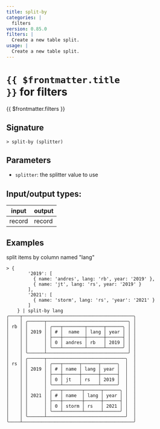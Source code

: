 ```yaml
---
title: split-by
categories: |
  filters
version: 0.85.0
filters: |
  Create a new table split.
usage: |
  Create a new table split.
---
```

<!-- This file is automatically generated. Please edit the command in https://github.com/nushell/nushell instead. -->

# <code>{{ $frontmatter.title }}</code> for filters

<div class='command-title'>{{ $frontmatter.filters }}</div>

## Signature

```> split-by (splitter)```

## Parameters

 -  `splitter`: the splitter value to use


## Input/output types:

| input  | output |
| ------ | ------ |
| record | record |

## Examples

split items by column named "lang"
```nu
> {
        '2019': [
          { name: 'andres', lang: 'rb', year: '2019' },
          { name: 'jt', lang: 'rs', year: '2019' }
        ],
        '2021': [
          { name: 'storm', lang: 'rs', 'year': '2021' }
        ]
    } | split-by lang
╭────┬─────────────────────────────────────────╮
│    │ ╭──────┬──────────────────────────────╮ │
│ rb │ │      │ ╭───┬────────┬──────┬──────╮ │ │
│    │ │ 2019 │ │ # │  name  │ lang │ year │ │ │
│    │ │      │ ├───┼────────┼──────┼──────┤ │ │
│    │ │      │ │ 0 │ andres │ rb   │ 2019 │ │ │
│    │ │      │ ╰───┴────────┴──────┴──────╯ │ │
│    │ ╰──────┴──────────────────────────────╯ │
│    │ ╭──────┬─────────────────────────────╮  │
│ rs │ │      │ ╭───┬──────┬──────┬──────╮  │  │
│    │ │ 2019 │ │ # │ name │ lang │ year │  │  │
│    │ │      │ ├───┼──────┼──────┼──────┤  │  │
│    │ │      │ │ 0 │ jt   │ rs   │ 2019 │  │  │
│    │ │      │ ╰───┴──────┴──────┴──────╯  │  │
│    │ │      │ ╭───┬───────┬──────┬──────╮ │  │
│    │ │ 2021 │ │ # │ name  │ lang │ year │ │  │
│    │ │      │ ├───┼───────┼──────┼──────┤ │  │
│    │ │      │ │ 0 │ storm │ rs   │ 2021 │ │  │
│    │ │      │ ╰───┴───────┴──────┴──────╯ │  │
│    │ ╰──────┴─────────────────────────────╯  │
╰────┴─────────────────────────────────────────╯
```
